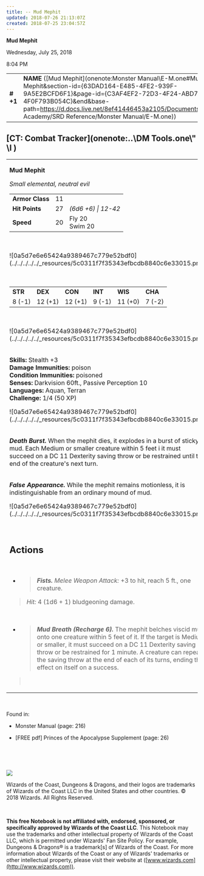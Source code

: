 ```yaml
---
title: -- Mud Mephit
updated: 2018-07-26 21:13:07Z
created: 2018-07-25 23:04:57Z
---
```


**Mud Mephit**

Wednesday, July 25, 2018

8:04 PM

|           |                                                                                                                                                                                                                                                                                              |        |        |        |     |       |       |
|-----------|----------------------------------------------------------------------------------------------------------------------------------------------------------------------------------------------------------------------------------------------------------------------------------------------|--------|--------|--------|-----|-------|-------|
| **\# +1** | **NAME** ([Mud Mephit](onenote:Monster Manual\\E-M.one#Mud Mephit&section-id={63DAD164-E485-4FE2-939F-9A5E2BCFD6F1}&page-id={C3AF4EF2-72D3-4F24-ABD7-4F0F793B054C}&end&base-path=https://d.docs.live.net/8ef41446453a2105/Documents/Adventure Academy/SRD Reference/Monster Manual/E-M.one)) | **11** | **27** | **27** | \-  | Notes | 50 XP |

## [CT: Combat Tracker](onenote:..\\DM Tools.one\\" \l )

<table><tbody><tr class="odd"><td><p><strong>Mud Mephit</strong></p><p><em>Small elemental, neutral evil<br />
</em></p><table><tbody><tr class="odd"><td><strong>Armor Class</strong></td><td>11</td><td> </td></tr><tr class="even"><td><strong>Hit Points</strong></td><td>27</td><td><em>(6d6 +6) | 12-42</em></td></tr><tr class="odd"><td><strong>Speed</strong></td><td>20</td><td>Fly 20<br />
Swim 20</td></tr></tbody></table><p> </p><p>![0a5d7e6e65424a9389467c779e52bdf0](../../../../../_resources/5c0311f7f35343efbcdb8840c6e33015.png)</p><p> </p><table><tbody><tr class="odd"><td><strong>STR</strong></td><td><strong>DEX</strong></td><td><strong>CON</strong></td><td><strong>INT</strong></td><td><strong>WIS</strong></td><td><strong>CHA</strong></td></tr><tr class="even"><td>8 (-1)</td><td>12 (+1)</td><td>12 (+1)</td><td>9 (-1)</td><td>11 (+0)</td><td>7 (-2)</td></tr></tbody></table><p> </p><p>![0a5d7e6e65424a9389467c779e52bdf0](../../../../../_resources/5c0311f7f35343efbcdb8840c6e33015.png)</p><p><strong><br />
Skills:</strong> Stealth +3<br />
<strong>Damage Immunities:</strong> poison<br />
<strong>Condition Immunities:</strong> poisoned<br />
<strong>Senses:</strong> Darkvision 60ft., Passive Perception 10<br />
<strong>Languages:</strong> Aquan, Terran<br />
<strong>Challenge:</strong> 1/4 (50 XP)</p><p>![0a5d7e6e65424a9389467c779e52bdf0](../../../../../_resources/5c0311f7f35343efbcdb8840c6e33015.png)</p><p><em><strong><br />
Death Burst.</strong></em> When the mephit dies, it explodes in a burst of sticky mud. Each Medium or smaller creature within 5 feet i it must succeed on a DC 11 Dexterity saving throw or be restrained until the end of the creature's next turn.</p><p><em><strong><br />
False Appearance.</strong></em> While the mephit remains motionless, it is indistinguishable from an ordinary mound of mud.</p><p>![0a5d7e6e65424a9389467c779e52bdf0](../../../../../_resources/5c0311f7f35343efbcdb8840c6e33015.png)</p><p> </p><h2 id="actions"><strong>Actions</strong></h2><p> </p><ul><li><blockquote><p><em><strong>Fists.</strong> Melee Weapon Attack:</em> +3 to hit, reach 5 ft., one creature.</p></blockquote></li></ul><blockquote><p><em>Hit:</em> 4 (1d6 + 1) bludgeoning damage.</p></blockquote><p> </p><ul><li><blockquote><p><em><strong>Mud Breath (Recharge 6).</strong></em> The mephit belches viscid mud onto one creature within 5 feet of it. If the target is Medium or smaller, it must succeed on a DC 11 Dexterity saving throw or be restrained for 1 minute. A creature can repeat the saving throw at the end of each of its turns, ending the effect on itself on a success.</p></blockquote></li></ul><blockquote><p> </p></blockquote></td></tr></tbody></table>

 

Found in:

-   Monster Manual (page: 216)

-   \[FREE pdf\] Princes of the Apocalypse Supplement (page: 26)

 

 

![](tmp\media\image2.png)

Wizards of the Coast, Dungeons & Dragons, and their logos are trademarks of Wizards of the Coast LLC in the United States and other countries. © 2018 Wizards. All Rights Reserved.

 

**This free Notebook is not affiliated with, endorsed, sponsored, or specifically approved by Wizards of the Coast LLC**. This Notebook may use the trademarks and other intellectual property of Wizards of the Coast LLC, which is permitted under Wizards' Fan Site Policy. For example, Dungeons & Dragons® is a trademark\[s\] of Wizards of the Coast. For more information about Wizards of the Coast or any of Wizards' trademarks or other intellectual property, please visit their website at ([www.wizards.com](http://www.wizards.com)).
